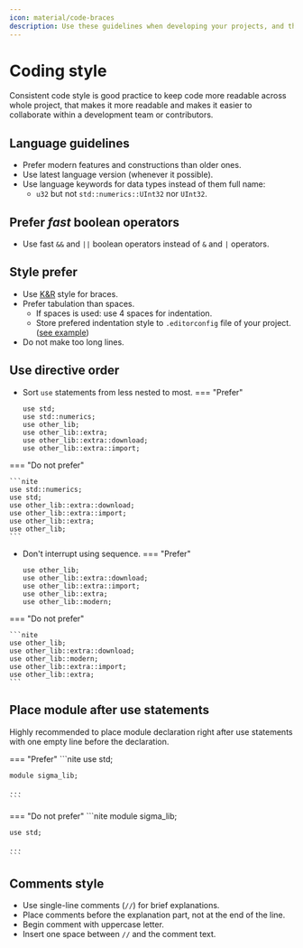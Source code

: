```yaml
---
icon: material/code-braces
description: Use these guidelines when developing your projects, and they will also make it easier to understand when working with external APIs.
---
```

# Coding style

Consistent code style is good practice to keep code more readable across whole project, that makes it more readable and makes it easier to collaborate within a development team or contributors.

## Language guidelines
+ Prefer modern features and constructions than older ones.
+ Use latest language version (whenever it possible).
+ Use language keywords for data types instead of them full name:
	+ `u32` but not `std::numerics::UInt32` nor `UInt32`.

## Prefer *fast* boolean operators
+ Use fast `&&` and `||` boolean operators instead of `&` and `|` operators.

## Style prefer
+ Use [K&R](https://en.wikipedia.org/wiki/Indentation_style#K&R) style for braces.
+ Prefer tabulation than spaces.
	+ If spaces is used: use 4 spaces for indentation.
	+ Store prefered indentation style to `.editorconfig` file of your project. ([see example](https://github.com/nitis-languages/example-projects/blob/main/.editorconfig#L7-L12))
+ Do not make too long lines.

## Use directive order
+ Sort `use` statements from less nested to most.
=== "Prefer"

	```nite
	use std;
	use std::numerics;
	use other_lib;
	use other_lib::extra;
	use other_lib::extra::download;
	use other_lib::extra::import;
	```
=== "Do not prefer"

	```nite
	use std::numerics;
	use std;
	use other_lib::extra::download;
	use other_lib::extra::import;
	use other_lib::extra;
	use other_lib;
	```
+ Don't interrupt using sequence.
=== "Prefer"

	```nite
	use other_lib;
	use other_lib::extra::download;
	use other_lib::extra::import;
	use other_lib::extra;
	use other_lib::modern;
	```
=== "Do not prefer"

	```nite
	use other_lib;
	use other_lib::extra::download;
	use other_lib::modern;
	use other_lib::extra::import;
	use other_lib::extra;
	```

## Place module after use statements
Highly recommended to place module declaration right after use statements with one empty line before the declaration.

=== "Prefer"
	```nite
	use std;

	module sigma_lib;

	...
	```
=== "Do not prefer"
	```nite
	module sigma_lib;
	
	use std;

	...
	```

## Comments style
+ Use single-line comments (`//`) for brief explanations.
+ Place comments before the explanation part, not at the end of the line.
+ Begin comment with uppercase letter.
+ Insert one space between `//` and the comment text.
